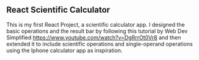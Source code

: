 ## React Scientific Calculator
This is my first React Project, a scientific calculator app. I designed the basic operations and the result bar by following this tutorial by Web Dev Simplified https://www.youtube.com/watch?v=DgRrrOt0Vr8 and then extended it to include scientific operations and single-operand operations using the Iphone calculator app as inspiration.
